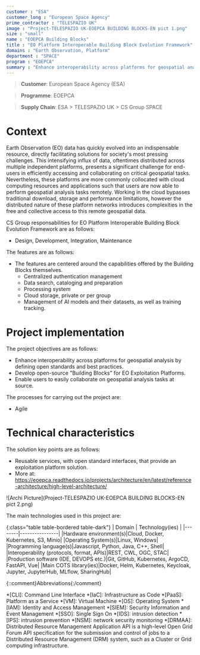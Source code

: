 ```yaml
---
customer : "ESA"
customer_long : "European Space Agency"
prime_contractor : "TELESPAZIO UK"
image : "Project-TELESPAZIO UK-EOEPCA BUILDING BLOCKS-EN pict 1.png"
size : "small"
name : "EOEPCA Building Blocks"
title : "EO Platform Interoperable Building Block Evolution Framework"
domains : "Earth Observation, Platform"
department : "SPACE"
program : "EOEPCA"
summary : "Enhance interoperability across platforms for geospatial analysis by defining open standards and best practices. Develop open-source 'Building Blocks' for EO Exploitation Platforms. Enable users to easily collaborate on geospatial analysis tasks at source."
---
```


> __Customer__\: European Space Agency (ESA)

> __Programme__\: EOEPCA

> __Supply Chain__\: ESA > TELESPAZIO UK >  CS Group SPACE


# Context

Earth Observation (EO) data has quickly evolved into an indispensable resource, directly facilitating solutions for society's most pressing challenges. This intensifying influx of data, oftentimes distributed across multiple independent platforms, presents a significant challenge for end-users in efficiently accessing and collaborating on critical geospatial tasks. Nevertheless, these platforms are more commonly collocated with cloud computing resources and applications such that users are now able to perform geospatial analysis tasks remotely. Working in the cloud bypasses traditional download, storage and performance limitations, however the distributed nature of these platform networks introduces complexities in the free and collective access to this remote geospatial data.

CS Group responsabilities for EO Platform Interoperable Building Block Evolution Framework are as follows:
* Design, Development, Integration, Maintenance



The features are as follows:
* The features are centered around the capabilities offered by the Building Blocks themselves.
	* Centralized authentication management
	* Data search, cataloging and preparation
	* Processing system
	* Cloud storage, private or per group
	* Management of AI models and their datasets, as well as training tracking.

# Project implementation

The project objectives are as follows:
* Enhance interoperability across platforms for geospatial analysis by defining open standards and best practices.
* Develop open-source "Building Blocks" for EO Exploitation Platforms.
* Enable users to easily collaborate on geospatial analysis tasks at source.

The processes for carrying out the project are:
* Agile

# Technical characteristics

The solution key points are as follows:
* Reusable services, with open standard interfaces, that provide an exploitation platform solution.
* More at: https://eoepca.readthedocs.io/projects/architecture/en/latest/reference-architecture/high-level-architecture/

![Archi Picture](Project-TELESPAZIO UK-EOEPCA BUILDING BLOCKS-EN pict 2.png)

The main technologies used in this project are:

{:class="table table-bordered table-dark"}
| Domain | Technology(ies) |
|--------|----------------|
|Hardware environment(s)|Cloud, Docker, Kubernetes, S3, Minio|
|Operating System(s)|Linux, Windows|
|Programming language(s)|Javascript, Python, Java, C++, Shell|
|Interoperability (protocols, format, APIs)|REST, CWL, OGC, STAC|
|Production software (IDE, DEVOPS etc.)|Git, GitHub, Kubernetes, ArgoCD, FastAPI, Vue|
|Main COTS library(ies)|Docker, Helm, Kubernetes, Keycloak, Jupyter, JupyterHub, MLflow, SharingHub|



{::comment}Abbreviations{:/comment}

*[CLI]: Command Line Interface
*[IaC]: Infrastructure as Code
*[PaaS]: Platform as a Service
*[VM]: Virtual Machine
*[OS]: Operating System
*[IAM]: Identity and Access Management
*[SIEM]: Security Information and Event Management
*[SSO]: Single Sign On
*[IDS]: intrusion detection
*[IPS]: intrusion prevention
*[NSM]: network security monitoring
*[DRMAA]: Distributed Resource Management Application API is a high-level Open Grid Forum API specification for the submission and control of jobs to a Distributed Resource Management (DRM) system, such as a Cluster or Grid computing infrastructure.
